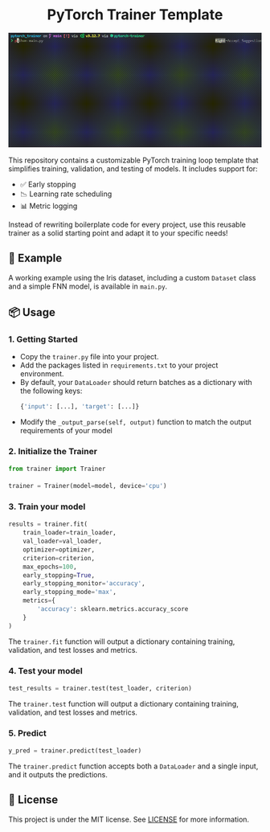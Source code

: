 <h1 align="center">PyTorch Trainer Template</h1>

<p align="center"> <img src="imgs/example.gif" alt="Training Example" /> </p>

This repository contains a customizable PyTorch training loop template that simplifies training, validation, and testing of models. It includes support for:
- ✅ Early stopping
- 📉 Learning rate scheduling
- 📊 Metric logging

Instead of rewriting boilerplate code for every project, use this reusable trainer as a solid starting point and adapt it to your specific needs!

## 🚀 Example

A working example using the Iris dataset, including a custom `Dataset` class and a simple FNN model, is available in `main.py`.

## 📦 Usage

### 1. Getting Started

- Copy the `trainer.py` file into your project.
- Add the packages listed in `requirements.txt` to your project environment.
- By default, your `DataLoader` should return batches as a dictionary with the following keys:
    ```python
    {'input': [...], 'target': [...]}
    ```
- Modify the `_output_parse(self, output)` function to match the output requirements of your model

### 2. Initialize the Trainer

```python
from trainer import Trainer

trainer = Trainer(model=model, device='cpu')
```

### 3. Train your model

```python
results = trainer.fit(
    train_loader=train_loader,
    val_loader=val_loader,
    optimizer=optimizer,
    criterion=criterion,
    max_epochs=100,
    early_stopping=True,
    early_stopping_monitor='accuracy',
    early_stopping_mode='max',
    metrics={
        'accuracy': sklearn.metrics.accuracy_score
    }
)
```

The `trainer.fit` function will output a dictionary containing training, validation, and test losses and metrics.

### 4. Test your model

```python
test_results = trainer.test(test_loader, criterion)
```

The `trainer.test` function will output a dictionary containing training, validation, and test losses and metrics.


### 5. Predict

```python
y_pred = trainer.predict(test_loader)
```

The `trainer.predict` function accepts both a `DataLoader` and a single input, and it outputs the predictions.

## 📄 License

This project is under the MIT license. See [LICENSE](https://github.com/ParsaD23/PyTorch_Trainer_Template/blob/main/LICENSE) for more information.